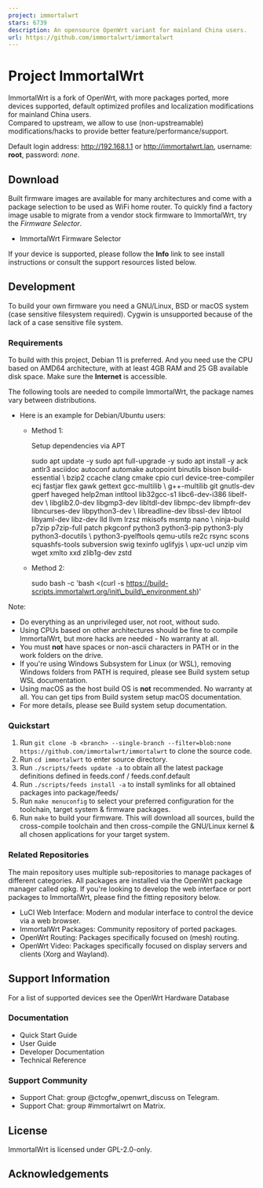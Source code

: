 ```yaml
---
project: immortalwrt
stars: 6739
description: An opensource OpenWrt variant for mainland China users.
url: https://github.com/immortalwrt/immortalwrt
---
```


Project ImmortalWrt
===================

ImmortalWrt is a fork of OpenWrt, with more packages ported, more devices supported, default optimized profiles and localization modifications for mainland China users.  
Compared to upstream, we allow to use (non-upstreamable) modifications/hacks to provide better feature/performance/support.

Default login address: http://192.168.1.1 or http://immortalwrt.lan, username: **root**, password: _none_.

Download
--------

Built firmware images are available for many architectures and come with a package selection to be used as WiFi home router. To quickly find a factory image usable to migrate from a vendor stock firmware to ImmortalWrt, try the _Firmware Selector_.

-   ImmortalWrt Firmware Selector

If your device is supported, please follow the **Info** link to see install instructions or consult the support resources listed below.

Development
-----------

To build your own firmware you need a GNU/Linux, BSD or macOS system (case sensitive filesystem required). Cygwin is unsupported because of the lack of a case sensitive file system.  

### Requirements

To build with this project, Debian 11 is preferred. And you need use the CPU based on AMD64 architecture, with at least 4GB RAM and 25 GB available disk space. Make sure the **Internet** is accessible.

The following tools are needed to compile ImmortalWrt, the package names vary between distributions.

-   Here is an example for Debian/Ubuntu users:  
    -   Method 1:
        
        Setup dependencies via APT
        
        sudo apt update -y
        sudo apt full-upgrade -y
        sudo apt install -y ack antlr3 asciidoc autoconf automake autopoint binutils bison build-essential \\
          bzip2 ccache clang cmake cpio curl device-tree-compiler ecj fastjar flex gawk gettext gcc-multilib \\
          g++-multilib git gnutls-dev gperf haveged help2man intltool lib32gcc-s1 libc6-dev-i386 libelf-dev \\
          libglib2.0-dev libgmp3-dev libltdl-dev libmpc-dev libmpfr-dev libncurses-dev libpython3-dev \\
          libreadline-dev libssl-dev libtool libyaml-dev libz-dev lld llvm lrzsz mkisofs msmtp nano \\
          ninja-build p7zip p7zip-full patch pkgconf python3 python3-pip python3-ply python3-docutils \\
          python3-pyelftools qemu-utils re2c rsync scons squashfs-tools subversion swig texinfo uglifyjs \\
          upx-ucl unzip vim wget xmlto xxd zlib1g-dev zstd
        
    -   Method 2:
        
        sudo bash -c 'bash <(curl -s https://build-scripts.immortalwrt.org/init\_build\_environment.sh)'
        

Note:

-   Do everything as an unprivileged user, not root, without sudo.
-   Using CPUs based on other architectures should be fine to compile ImmortalWrt, but more hacks are needed - No warranty at all.
-   You must **not** have spaces or non-ascii characters in PATH or in the work folders on the drive.
-   If you're using Windows Subsystem for Linux (or WSL), removing Windows folders from PATH is required, please see Build system setup WSL documentation.
-   Using macOS as the host build OS is **not** recommended. No warranty at all. You can get tips from Build system setup macOS documentation.
-   For more details, please see Build system setup documentation.

### Quickstart

1.  Run `git clone -b <branch> --single-branch --filter=blob:none https://github.com/immortalwrt/immortalwrt` to clone the source code.
2.  Run `cd immortalwrt` to enter source directory.
3.  Run `./scripts/feeds update -a` to obtain all the latest package definitions defined in feeds.conf / feeds.conf.default
4.  Run `./scripts/feeds install -a` to install symlinks for all obtained packages into package/feeds/
5.  Run `make menuconfig` to select your preferred configuration for the toolchain, target system & firmware packages.
6.  Run `make` to build your firmware. This will download all sources, build the cross-compile toolchain and then cross-compile the GNU/Linux kernel & all chosen applications for your target system.

### Related Repositories

The main repository uses multiple sub-repositories to manage packages of different categories. All packages are installed via the OpenWrt package manager called opkg. If you're looking to develop the web interface or port packages to ImmortalWrt, please find the fitting repository below.

-   LuCI Web Interface: Modern and modular interface to control the device via a web browser.
-   ImmortalWrt Packages: Community repository of ported packages.
-   OpenWrt Routing: Packages specifically focused on (mesh) routing.
-   OpenWrt Video: Packages specifically focused on display servers and clients (Xorg and Wayland).

Support Information
-------------------

For a list of supported devices see the OpenWrt Hardware Database

### Documentation

-   Quick Start Guide
-   User Guide
-   Developer Documentation
-   Technical Reference

### Support Community

-   Support Chat: group @ctcgfw\_openwrt\_discuss on Telegram.
-   Support Chat: group #immortalwrt on Matrix.

License
-------

ImmortalWrt is licensed under GPL-2.0-only.

Acknowledgements
----------------
